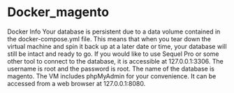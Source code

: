 # Docker_magento
Docker Info
Your database is persistent due to a data volume contained in the docker-compose.yml file. This means that when you tear down the virtual machine and spin it back up at a later date or time, your database will still be intact and ready to go.
If you would like to use Sequel Pro or some other tool to connect to the database, it is accessible at 127.0.0.1:3306. The username is root and the password is root. The name of the database is magento.
The VM includes phpMyAdmin for your convenience. It can be accessed from a web browser at 127.0.0.1:8080.
